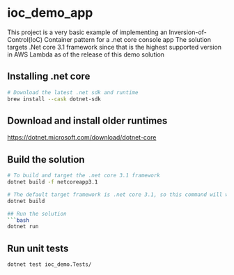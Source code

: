 # ioc_demo_app

This project is a very basic example of implementing an Inversion-of-Control(IoC) Container pattern for a .net core console app
The solution targets .Net core 3.1 framework since that is the highest supported version in AWS Lambda as of the release
of this demo solution

## Installing .net core
```bash
# Download the latest .net sdk and runtime
brew install --cask dotnet-sdk
```

## Download and install older runtimes
https://dotnet.microsoft.com/download/dotnet-core

## Build the solution
```bash
# To build and target the .net core 3.1 framework
dotnet build -f netcoreapp3.1

# The default target framework is .net core 3.1, so this command will work as well
dotnet build

## Run the solution
```bash
dotnet run
```

## Run unit tests
```bash
dotnet test ioc_demo.Tests/ 
```
